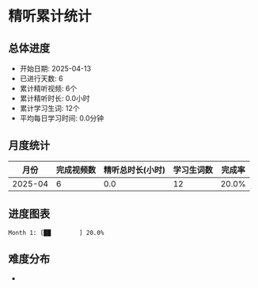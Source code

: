 # 精听累计统计

## 总体进度

- 开始日期: 2025-04-13
- 已进行天数: 6
- 累计精听视频: 6个
- 累计精听时长: 0.0小时
- 累计学习生词: 12个
- 平均每日学习时间: 0.0分钟

## 月度统计

| 月份 | 完成视频数 | 精听总时长(小时) | 学习生词数 | 完成率 |
|-----|-----------|----------------|----------|-------|
| 2025-04 | 6 | 0.0 | 12 | 20.0% |

## 进度图表

```
Month 1: [██        ] 20.0%
```

## 难度分布

- [简单/中等/困难]: 6 (100.0%)